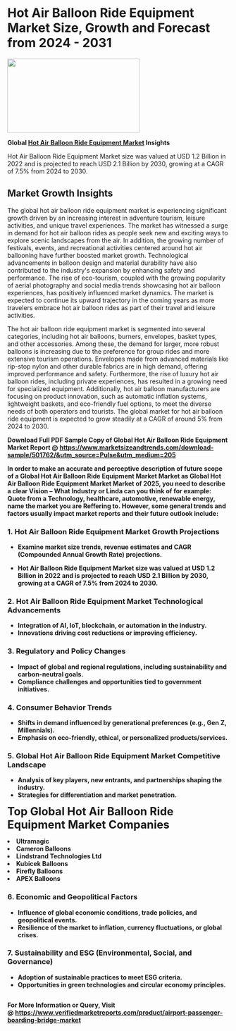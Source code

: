 <H1>Hot Air Balloon Ride Equipment Market Size, Growth and Forecast from 2024 - 2031</H1><img class="aligncenter size-medium wp-image-584254" src="https://thirdeyenews.in/wp-content/uploads/2024/09/Global-Market-Research-300x168.jpeg" alt="" width="300" height="168" /><p><strong>Global&nbsp;<a href="https://www.marketsizeandtrends.com/download-sample/501762/&amp;utm_source=Pulse&amp;utm_medium=205">Hot Air Balloon Ride Equipment Market</a> Insights</strong></p><p>Hot Air Balloon Ride Equipment Market size was valued at USD 1.2 Billion in 2022 and is projected to reach USD 2.1 Billion by 2030, growing at a CAGR of 7.5% from 2024 to 2030.</p><p><h2>Market Growth Insights</h2> <p>The global hot air balloon ride equipment market is experiencing significant growth driven by an increasing interest in adventure tourism, leisure activities, and unique travel experiences. The market has witnessed a surge in demand for hot air balloon rides as people seek new and exciting ways to explore scenic landscapes from the air. In addition, the growing number of festivals, events, and recreational activities centered around hot air ballooning have further boosted market growth. Technological advancements in balloon design and material durability have also contributed to the industry's expansion by enhancing safety and performance. The rise of eco-tourism, coupled with the growing popularity of aerial photography and social media trends showcasing hot air balloon experiences, has positively influenced market dynamics. The market is expected to continue its upward trajectory in the coming years as more travelers embrace hot air balloon rides as part of their travel and leisure activities.</p> <p><strong></strong></p> <p>The hot air balloon ride equipment market is segmented into several categories, including hot air balloons, burners, envelopes, basket types, and other accessories. Among these, the demand for larger, more robust balloons is increasing due to the preference for group rides and more extensive tourism operations. Envelopes made from advanced materials like rip-stop nylon and other durable fabrics are in high demand, offering improved performance and safety. Furthermore, the rise of luxury hot air balloon rides, including private experiences, has resulted in a growing need for specialized equipment. Additionally, hot air balloon manufacturers are focusing on product innovation, such as automatic inflation systems, lightweight baskets, and eco-friendly fuel options, to meet the diverse needs of both operators and tourists. The global market for hot air balloon ride equipment is expected to grow steadily at a CAGR of around 5% from 2024 to 2030. <p><strong></p><p><span class=""><strong>Download Full PDF Sample Copy of Global Hot Air Balloon Ride Equipment Market Report</strong> @ <a href="https://www.marketsizeandtrends.com/download-sample/501762/&amp;utm_source=Pulse&amp;utm_medium=205" target="_blank">https://www.marketsizeandtrends.com/download-sample/501762/&amp;utm_source=Pulse&amp;utm_medium=205</a></span></p><p>In order to make an accurate and perceptive description of future scope of a Global&nbsp;Hot Air Balloon Ride Equipment Market Market as Global&nbsp;Hot Air Balloon Ride Equipment Market Market of 2025, you need to describe a clear Vision &ndash; What Industry or Linda can you think of for example: Quote from a Technology, healthcare, automotive, renewable energy, name the market you are Reffering to. However, some general trends and factors usually impact market reports and their future outlook include:</p><h3>1.&nbsp;<strong>Hot Air Balloon Ride Equipment Market Growth Projections</strong></h3><ul><li>Examine market size trends, revenue estimates and CAGR (Compounded Annual Growth Rate) projections.</li><li><p>Hot Air Balloon Ride Equipment Market size was valued at USD 1.2 Billion in 2022 and is projected to reach USD 2.1 Billion by 2030, growing at a CAGR of 7.5% from 2024 to 2030.</p></li></ul><h3>2.&nbsp;<strong>Hot Air Balloon Ride Equipment Market Technological Advancements</strong></h3><ul><li>Integration of AI, IoT, blockchain, or automation in the industry.</li><li>Innovations driving cost reductions or improving efficiency.</li></ul><h3>3.&nbsp;<strong>Regulatory and Policy Changes</strong></h3><ul><li>Impact of global and regional regulations, including sustainability and carbon-neutral goals.</li><li>Compliance challenges and opportunities tied to government initiatives.</li></ul><h3>4.&nbsp;<strong>Consumer Behavior Trends</strong></h3><ul><li>Shifts in demand influenced by generational preferences (e.g., Gen Z, Millennials).</li><li>Emphasis on eco-friendly, ethical, or personalized products/services.</li></ul><h3>5.&nbsp;<strong>Global Hot Air Balloon Ride Equipment Market Competitive Landscape</strong></h3><ul><li>Analysis of key players, new entrants, and partnerships shaping the industry.</li><li>Strategies for differentiation and market penetration.</li></ul><p data-pm-slice="1 1 []"><span style="color: inherit; font-family: inherit; font-size: 25px;">Top Global Hot Air Balloon Ride Equipment Market Companies</span></p><div class="" data-test-id=""><p><li>Ultramagic</li><li> Cameron Balloons</li><li> Lindstrand Technologies Ltd</li><li> Kubicek Balloons</li><li> Firefly Balloons</li><li> APEX Balloons</li></p></div><h3>6.&nbsp;<strong>Economic and Geopolitical Factors</strong></h3><ul><li>Influence of global economic conditions, trade policies, and geopolitical events.</li><li>Resilience of the market to inflation, currency fluctuations, or global crises.</li></ul><h3>7.&nbsp;<strong>Sustainability and ESG (Environmental, Social, and Governance)</strong></h3><ul><li>Adoption of sustainable practices to meet ESG criteria.</li><li>Opportunities in green technologies and circular economy principles.</li></ul><h2><strong style="font-size: 14px;">For More Information or Query, Visit @&nbsp;</strong><a style="background-color: #ffffff; font-size: 14px;" href="https://www.marketsizeandtrends.com/report/hot-air-balloon-ride-equipment-market/" target="_blank">https://www.verifiedmarketreports.com/product/airport-passenger-boarding-bridge-market</a></h2>
